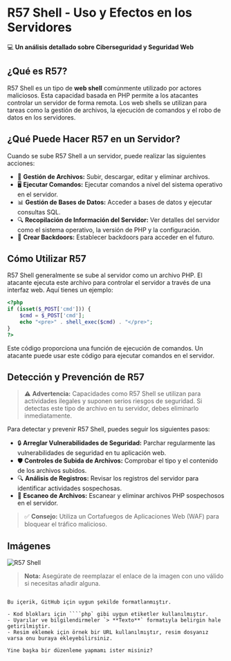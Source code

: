 # R57 Shell - Uso y Efectos en los Servidores

💻 **Un análisis detallado sobre Ciberseguridad y Seguridad Web**

## ¿Qué es R57?

R57 Shell es un tipo de **web shell** comúnmente utilizado por actores maliciosos. Esta capacidad basada en PHP permite a los atacantes controlar un servidor de forma remota. Los web shells se utilizan para tareas como la gestión de archivos, la ejecución de comandos y el robo de datos en los servidores.

## ¿Qué Puede Hacer R57 en un Servidor?

Cuando se sube R57 Shell a un servidor, puede realizar las siguientes acciones:

- 📂 **Gestión de Archivos:** Subir, descargar, editar y eliminar archivos.
- 🖥️ **Ejecutar Comandos:** Ejecutar comandos a nivel del sistema operativo en el servidor.
- 📊 **Gestión de Bases de Datos:** Acceder a bases de datos y ejecutar consultas SQL.
- 🔍 **Recopilación de Información del Servidor:** Ver detalles del servidor como el sistema operativo, la versión de PHP y la configuración.
- 🚪 **Crear Backdoors:** Establecer backdoors para acceder en el futuro.

## Cómo Utilizar R57

R57 Shell generalmente se sube al servidor como un archivo PHP. El atacante ejecuta este archivo para controlar el servidor a través de una interfaz web. Aquí tienes un ejemplo:

```php
<?php
if (isset($_POST['cmd'])) {
    $cmd = $_POST['cmd'];
    echo "<pre>" . shell_exec($cmd) . "</pre>";
}
?>
```

Este código proporciona una función de ejecución de comandos. Un atacante puede usar este código para ejecutar comandos en el servidor.

## Detección y Prevención de R57

> ⚠️ **Advertencia:** Capacidades como R57 Shell se utilizan para actividades ilegales y suponen serios riesgos de seguridad. Si detectas este tipo de archivo en tu servidor, debes eliminarlo inmediatamente.

Para detectar y prevenir R57 Shell, puedes seguir los siguientes pasos:

- 🔒 **Arreglar Vulnerabilidades de Seguridad:** Parchar regularmente las vulnerabilidades de seguridad en tu aplicación web.
- 🛡️ **Controles de Subida de Archivos:** Comprobar el tipo y el contenido de los archivos subidos.
- 🔍 **Análisis de Registros:** Revisar los registros del servidor para identificar actividades sospechosas.
- 🧹 **Escaneo de Archivos:** Escanear y eliminar archivos PHP sospechosos en el servidor.

> ✅ **Consejo:** Utiliza un Cortafuegos de Aplicaciones Web (WAF) para bloquear el tráfico malicioso.

## Imágenes

![R57 Shell](https://example.com/imagen.png) 

> **Nota:** Asegúrate de reemplazar el enlace de la imagen con uno válido si necesitas añadir alguna.

```

Bu içerik, GitHub için uygun şekilde formatlanmıştır. 

- Kod blokları için ````php` gibi uygun etiketler kullanılmıştır.
- Uyarılar ve bilgilendirmeler `> **Texto**` formatıyla belirgin hale getirilmiştir.
- Resim eklemek için örnek bir URL kullanılmıştır, resim dosyanız varsa onu buraya ekleyebilirsiniz.

Yine başka bir düzenleme yapmamı ister misiniz?
